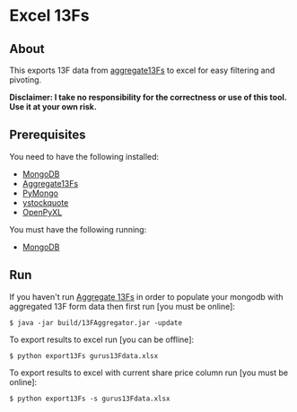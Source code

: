 # Excel 13Fs

## About
This exports 13F data from [aggregate13Fs](https://github.com/cpitzak/aggregate13Fs) to excel for easy filtering and pivoting.

**Disclaimer: I take no responsibility for the correctness or use of this tool. Use it at your own risk.**

## Prerequisites
You need to have the following installed:

- [MongoDB](http://www.mongodb.org)
- [Aggregate13Fs](https://github.com/cpitzak/aggregate13Fs)
- [PyMongo](https://pypi.python.org/pypi/pymongo/2.6.3)
- [ystockquote](https://pypi.python.org/pypi/ystockquote/0.2.4)
- [OpenPyXL](https://pypi.python.org/pypi/openpyxl/1.6.2)

You must have the following running:

- [MongoDB](http://www.mongodb.org)

## Run
If you haven't run [Aggregate 13Fs](https://github.com/cpitzak/aggregate13Fs) in order to populate your mongodb with aggregated 13F form data then first run [you must be online]:

   	$ java -jar build/13FAggregator.jar -update

To export results to excel run [you can be offline]:

	$ python export13Fs gurus13Fdata.xlsx
	
To export results to excel with current share price column run [you must be online]:

	$ python export13Fs -s gurus13Fdata.xlsx
